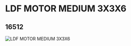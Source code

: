 # LDF MOTOR MEDIUM 3X3X6
## 16512
![LDF MOTOR MEDIUM 3X3X6](https://lc-www-live-s.legocdn.com/media/bricks/5/2/6151440.jpg)